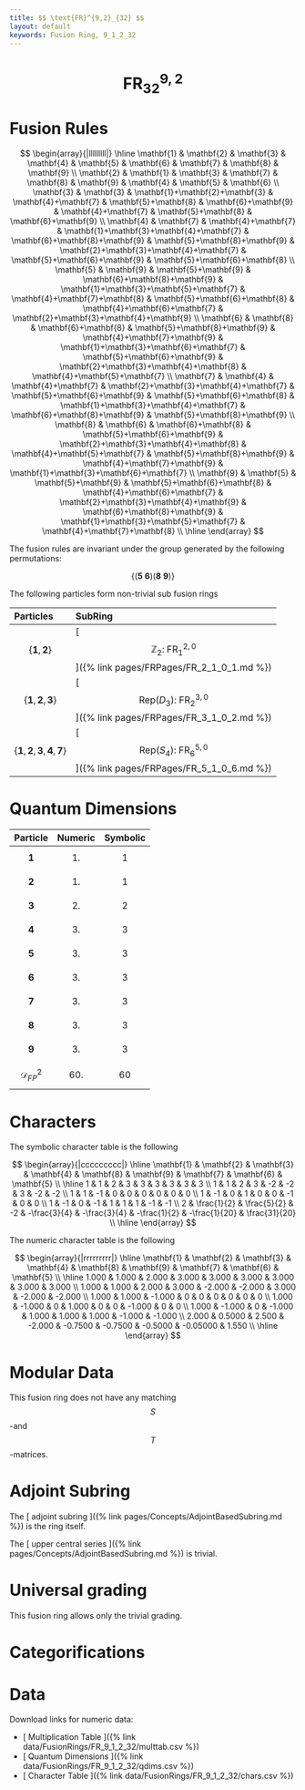 ```yaml
---
title: $$ \text{FR}^{9,2}_{32} $$
layout: default
keywords: Fusion Ring, 9_1_2_32
---
```

# $$ \text{FR}^{9,2}_{32} $$


# Fusion Rules

$$
\begin{array}{|lllllllll|}
\hline
 \mathbf{1} & \mathbf{2} & \mathbf{3} & \mathbf{4} & \mathbf{5} & \mathbf{6} & \mathbf{7} & \mathbf{8} & \mathbf{9} \\
 \mathbf{2} & \mathbf{1} & \mathbf{3} & \mathbf{7} & \mathbf{8} & \mathbf{9} & \mathbf{4} & \mathbf{5} & \mathbf{6} \\
 \mathbf{3} & \mathbf{3} & \mathbf{1}+\mathbf{2}+\mathbf{3} & \mathbf{4}+\mathbf{7} & \mathbf{5}+\mathbf{8} & \mathbf{6}+\mathbf{9} & \mathbf{4}+\mathbf{7} & \mathbf{5}+\mathbf{8} & \mathbf{6}+\mathbf{9} \\
 \mathbf{4} & \mathbf{7} & \mathbf{4}+\mathbf{7} & \mathbf{1}+\mathbf{3}+\mathbf{4}+\mathbf{7} & \mathbf{6}+\mathbf{8}+\mathbf{9} & \mathbf{5}+\mathbf{8}+\mathbf{9} & \mathbf{2}+\mathbf{3}+\mathbf{4}+\mathbf{7} & \mathbf{5}+\mathbf{6}+\mathbf{9} & \mathbf{5}+\mathbf{6}+\mathbf{8} \\
 \mathbf{5} & \mathbf{9} & \mathbf{5}+\mathbf{9} & \mathbf{6}+\mathbf{8}+\mathbf{9} & \mathbf{1}+\mathbf{3}+\mathbf{5}+\mathbf{7} & \mathbf{4}+\mathbf{7}+\mathbf{8} & \mathbf{5}+\mathbf{6}+\mathbf{8} & \mathbf{4}+\mathbf{6}+\mathbf{7} & \mathbf{2}+\mathbf{3}+\mathbf{4}+\mathbf{9} \\
 \mathbf{6} & \mathbf{8} & \mathbf{6}+\mathbf{8} & \mathbf{5}+\mathbf{8}+\mathbf{9} & \mathbf{4}+\mathbf{7}+\mathbf{9} & \mathbf{1}+\mathbf{3}+\mathbf{6}+\mathbf{7} & \mathbf{5}+\mathbf{6}+\mathbf{9} & \mathbf{2}+\mathbf{3}+\mathbf{4}+\mathbf{8} & \mathbf{4}+\mathbf{5}+\mathbf{7} \\
 \mathbf{7} & \mathbf{4} & \mathbf{4}+\mathbf{7} & \mathbf{2}+\mathbf{3}+\mathbf{4}+\mathbf{7} & \mathbf{5}+\mathbf{6}+\mathbf{9} & \mathbf{5}+\mathbf{6}+\mathbf{8} & \mathbf{1}+\mathbf{3}+\mathbf{4}+\mathbf{7} & \mathbf{6}+\mathbf{8}+\mathbf{9} & \mathbf{5}+\mathbf{8}+\mathbf{9} \\
 \mathbf{8} & \mathbf{6} & \mathbf{6}+\mathbf{8} & \mathbf{5}+\mathbf{6}+\mathbf{9} & \mathbf{2}+\mathbf{3}+\mathbf{4}+\mathbf{8} & \mathbf{4}+\mathbf{5}+\mathbf{7} & \mathbf{5}+\mathbf{8}+\mathbf{9} & \mathbf{4}+\mathbf{7}+\mathbf{9} & \mathbf{1}+\mathbf{3}+\mathbf{6}+\mathbf{7} \\
 \mathbf{9} & \mathbf{5} & \mathbf{5}+\mathbf{9} & \mathbf{5}+\mathbf{6}+\mathbf{8} & \mathbf{4}+\mathbf{6}+\mathbf{7} & \mathbf{2}+\mathbf{3}+\mathbf{4}+\mathbf{9} & \mathbf{6}+\mathbf{8}+\mathbf{9} & \mathbf{1}+\mathbf{3}+\mathbf{5}+\mathbf{7} & \mathbf{4}+\mathbf{7}+\mathbf{8} \\
\hline
\end{array}
$$


The fusion rules are invariant under the group generated by the following permutations:

$$ \{(\mathbf{5} \  \mathbf{6}) (\mathbf{8} \  \mathbf{9})\} $$


The following particles form non-trivial sub fusion rings

| Particles | SubRing |
| :------ | :------ |
| $$ \{\mathbf{1},\mathbf{2}\} $$ | [ $$ \mathbb{Z}_2:\ \text{FR}^{2,0}_{1} $$ ]({% link pages/FRPages/FR_2_1_0_1.md %}) |
| $$ \{\mathbf{1},\mathbf{2},\mathbf{3}\} $$ | [ $$ \left.\text{Rep(}D_3\right):\ \text{FR}^{3,0}_{2} $$ ]({% link pages/FRPages/FR_3_1_0_2.md %}) |
| $$ \{\mathbf{1},\mathbf{2},\mathbf{3},\mathbf{4},\mathbf{7}\} $$ | [ $$ \left.\text{Rep(}S_4\right):\ \text{FR}^{5,0}_{6} $$ ]({% link pages/FRPages/FR_5_1_0_6.md %}) |

# Quantum Dimensions

| Particle | Numeric | Symbolic |
| :------ | :------ | :------ |
| $$ \mathbf{1} $$ | $$ 1. $$ | $$ 1 $$ |
| $$ \mathbf{2} $$ | $$ 1. $$ | $$ 1 $$ |
| $$ \mathbf{3} $$ | $$ 2. $$ | $$ 2 $$ |
| $$ \mathbf{4} $$ | $$ 3. $$ | $$ 3 $$ |
| $$ \mathbf{5} $$ | $$ 3. $$ | $$ 3 $$ |
| $$ \mathbf{6} $$ | $$ 3. $$ | $$ 3 $$ |
| $$ \mathbf{7} $$ | $$ 3. $$ | $$ 3 $$ |
| $$ \mathbf{8} $$ | $$ 3. $$ | $$ 3 $$ |
| $$ \mathbf{9} $$ | $$ 3. $$ | $$ 3 $$ |
| $$ \mathcal{D}_{FP}^2 $$ | $$ 60. $$ | $$ 60 $$ |

# Characters

The symbolic character table is the following

$$
\begin{array}{|ccccccccc|}
\hline
 \mathbf{1} & \mathbf{2} & \mathbf{3} & \mathbf{4} & \mathbf{8} & \mathbf{9} & \mathbf{7} & \mathbf{6} & \mathbf{5} \\
\hline
 1 & 1 & 2 & 3 & 3 & 3 & 3 & 3 & 3 \\
 1 & 1 & 2 & 3 & -2 & -2 & 3 & -2 & -2 \\
 1 & 1 & -1 & 0 & 0 & 0 & 0 & 0 & 0 \\
 1 & -1 & 0 & 1 & 0 & 0 & -1 & 0 & 0 \\
 1 & -1 & 0 & -1 & 1 & 1 & 1 & -1 & -1 \\
 2 & \frac{1}{2} & \frac{5}{2} & -2 & -\frac{3}{4} & -\frac{3}{4} & -\frac{1}{2} & -\frac{1}{20} & \frac{31}{20} \\
\hline
\end{array}
$$

The numeric character table is the following

$$
\begin{array}{|rrrrrrrrr|}
\hline
 \mathbf{1} & \mathbf{2} & \mathbf{3} & \mathbf{4} & \mathbf{8} & \mathbf{9} & \mathbf{7} & \mathbf{6} & \mathbf{5} \\
\hline
 1.000 & 1.000 & 2.000 & 3.000 & 3.000 & 3.000 & 3.000 & 3.000 & 3.000 \\
 1.000 & 1.000 & 2.000 & 3.000 & -2.000 & -2.000 & 3.000 & -2.000 & -2.000 \\
 1.000 & 1.000 & -1.000 & 0 & 0 & 0 & 0 & 0 & 0 \\
 1.000 & -1.000 & 0 & 1.000 & 0 & 0 & -1.000 & 0 & 0 \\
 1.000 & -1.000 & 0 & -1.000 & 1.000 & 1.000 & 1.000 & -1.000 & -1.000 \\
 2.000 & 0.5000 & 2.500 & -2.000 & -0.7500 & -0.7500 & -0.5000 & -0.05000 & 1.550 \\
\hline
\end{array}
$$

# Modular Data

This fusion ring does not have any matching $$ S $$-and $$ T $$-matrices.

# Adjoint Subring

The [ adjoint subring ]({% link pages/Concepts/AdjointBasedSubring.md %}) is the ring itself.

The [ upper central series ]({% link pages/Concepts/AdjointBasedSubring.md %}) is trivial.

# Universal grading

This fusion ring allows only the trivial grading.

# Categorifications



# Data

Download links for numeric data:

* [ Multiplication Table ]({% link data/FusionRings/FR_9_1_2_32/multtab.csv %})
* [ Quantum Dimensions ]({% link data/FusionRings/FR_9_1_2_32/qdims.csv %})
* [ Character Table ]({% link data/FusionRings/FR_9_1_2_32/chars.csv %})